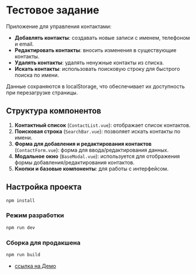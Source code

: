 # Тестовое задание

Приложение для управления контактами:

- **Добавлять контакты**: создавать новые записи с именем, телефоном и email.
- **Редактировать контакты**: вносить изменения в существующие контакты.
- **Удалять контакты**: удалять ненужные контакты из списка.
- **Искать контакты**: использовать поисковую строку для быстрого поиска по имени.

Данные сохраняются в localStorage, что обеспечивает их доступность при перезагрузке страницы.

## Структура компонентов

1. **Контактный список** (`ContactList.vue`): отображает список контактов.
2. **Поисковая строка** (`SearchBar.vue`): позволяет искать контакты по имени.
3. **Форма для добавления и редактирования контактов** (`ContactForm.vue`): форма для ввода/редактирования данных.
4. **Модальное окно** (`BaseModal.vue`): используется для отображения формы добавления/редактирования контактов.
5. **Кнопки и базовые компоненты**: для работы с интерфейсом.

## Настройка проекта

```sh
npm install
```

### Режим разработки

```sh
npm run dev
```

### Сборка для продакшена

```sh
npm run build
```
- [ссылка на Демо](https://to.karaudio.ru/)
